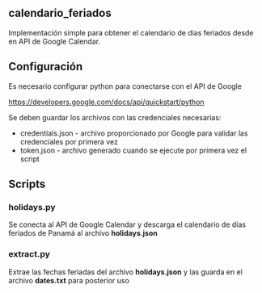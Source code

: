 ## calendario_feriados

Implementación simple para obtener el calendario de días feriados desde en API de Google Calendar.

## Configuración

Es necesario configurar python para conectarse con el API de Google

https://developers.google.com/docs/api/quickstart/python
 
Se deben guardar los archivos con las credenciales necesarias:

- credentials.json - archivo proporcionado por Google para validar las credenciales por primera vez
- token.json - archivo generado cuando se ejecute por primera vez el script

## Scripts

### holidays.py

Se conecta al API de Google Calendar y descarga el calendario de días feriados de Panamá al archivo **holidays.json**

### extract.py

Extrae las fechas feriadas del archivo **holidays.json** y las guarda en el archivo **dates.txt** para posterior uso
